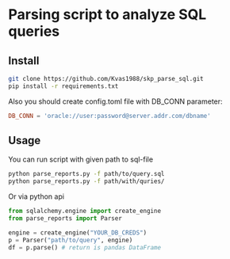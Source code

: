 # Parsing script to analyze SQL queries

## Install
```bash
git clone https://github.com/Kvas1988/skp_parse_sql.git
pip install -r requirements.txt
```
Also you should create config.toml file with DB_CONN parameter:
```toml
DB_CONN = 'oracle://user:password@server.addr.com/dbname'
```

## Usage
You can run script with given path to sql-file
```bash
python parse_reports.py -f path/to/query.sql 
python parse_reports.py -f path/with/quries/
```

Or via python api
```python
from sqlalchemy.engine import create_engine
from parse_reports import Parser

engine = create_engine("YOUR_DB_CREDS")
p = Parser("path/to/query", engine)
df = p.parse() # return is pandas DataFrame
```
